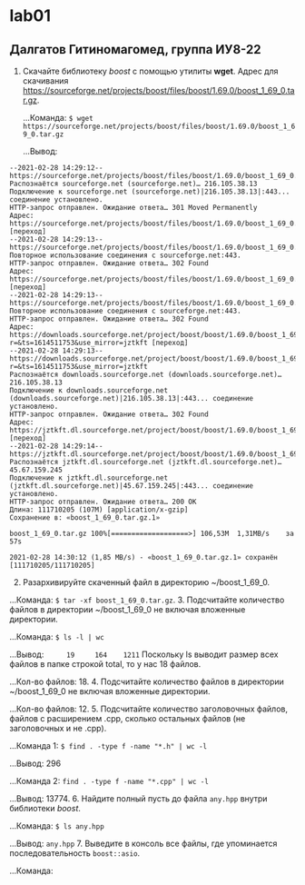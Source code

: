 # lab01
## Далгатов Гитиномагомед, группа ИУ8-22
1. Скачайте библиотеку *boost* с помощью утилиты **wget**. Адрес для скачивания https://sourceforge.net/projects/boost/files/boost/1.69.0/boost_1_69_0.tar.gz.

   ...Команда: ```$ wget https://sourceforge.net/projects/boost/files/boost/1.69.0/boost_1_69_0.tar.gz```

   ...Вывод:
```
--2021-02-28 14:29:12--  https://sourceforge.net/projects/boost/files/boost/1.69.0/boost_1_69_0.tar.gz
Распознаётся sourceforge.net (sourceforge.net)… 216.105.38.13
Подключение к sourceforge.net (sourceforge.net)|216.105.38.13|:443... соединение установлено.
HTTP-запрос отправлен. Ожидание ответа… 301 Moved Permanently
Адрес: https://sourceforge.net/projects/boost/files/boost/1.69.0/boost_1_69_0.tar.gz/ [переход]
--2021-02-28 14:29:13--  https://sourceforge.net/projects/boost/files/boost/1.69.0/boost_1_69_0.tar.gz/
Повторное использование соединения с sourceforge.net:443.
HTTP-запрос отправлен. Ожидание ответа… 302 Found
Адрес: https://sourceforge.net/projects/boost/files/boost/1.69.0/boost_1_69_0.tar.gz/download [переход]
--2021-02-28 14:29:13--  https://sourceforge.net/projects/boost/files/boost/1.69.0/boost_1_69_0.tar.gz/download
Повторное использование соединения с sourceforge.net:443.
HTTP-запрос отправлен. Ожидание ответа… 302 Found
Адрес: https://downloads.sourceforge.net/project/boost/boost/1.69.0/boost_1_69_0.tar.gz?r=&ts=1614511753&use_mirror=jztkft [переход]
--2021-02-28 14:29:13--  https://downloads.sourceforge.net/project/boost/boost/1.69.0/boost_1_69_0.tar.gz?r=&ts=1614511753&use_mirror=jztkft
Распознаётся downloads.sourceforge.net (downloads.sourceforge.net)… 216.105.38.13
Подключение к downloads.sourceforge.net (downloads.sourceforge.net)|216.105.38.13|:443... соединение установлено.
HTTP-запрос отправлен. Ожидание ответа… 302 Found
Адрес: https://jztkft.dl.sourceforge.net/project/boost/boost/1.69.0/boost_1_69_0.tar.gz [переход]
--2021-02-28 14:29:14--  https://jztkft.dl.sourceforge.net/project/boost/boost/1.69.0/boost_1_69_0.tar.gz
Распознаётся jztkft.dl.sourceforge.net (jztkft.dl.sourceforge.net)… 45.67.159.245
Подключение к jztkft.dl.sourceforge.net (jztkft.dl.sourceforge.net)|45.67.159.245|:443... соединение установлено.
HTTP-запрос отправлен. Ожидание ответа… 200 OK
Длина: 111710205 (107M) [application/x-gzip]
Сохранение в: «boost_1_69_0.tar.gz.1»

boost_1_69_0.tar.gz 100%[===================>] 106,53M  1,31MB/s    за 57s     

2021-02-28 14:30:12 (1,85 MB/s) - «boost_1_69_0.tar.gz.1» сохранён [111710205/111710205]
```
2. Разархивируйте скаченный файл в директорию ~/boost_1_69_0.

...Команда: ```$ tar -xf boost_1_69_0.tar.gz```.
3. Подсчитайте количество файлов в директории ~/boost_1_69_0 не включая вложенные директории.

...Команда: ```$ ls -l | wc```

...Вывод:
```     19     164    1211```
Поскольку ls выводит размер всех файлов в папке строкой total, то у нас 18 файлов.

...Кол-во файлов: 18.
4. Подсчитайте количество файлов в директории ~/boost_1_69_0 не включая вложенные директории.

...Кол-во файлов: 12.
5. Подсчитайте количество заголовочных файлов, файлов с расширением .cpp, сколько остальных файлов (не заголовочных и не .cpp).

...Команда 1: ```$ find . -type f -name "*.h" | wc -l```

...Вывод: 296

...Команда 2: ```find . -type f -name "*.cpp" | wc -l```

...Вывод: 13774.
6. Найдите полный пусть до файла ```any.hpp``` внутри библиотеки *boost*.
 
...Команда: ```$ ls any.hpp```
   
...Вывод: ```any.hpp```
7. Выведите в консоль все файлы, где упоминается последовательность ```boost::asio```.

...Команда: 
